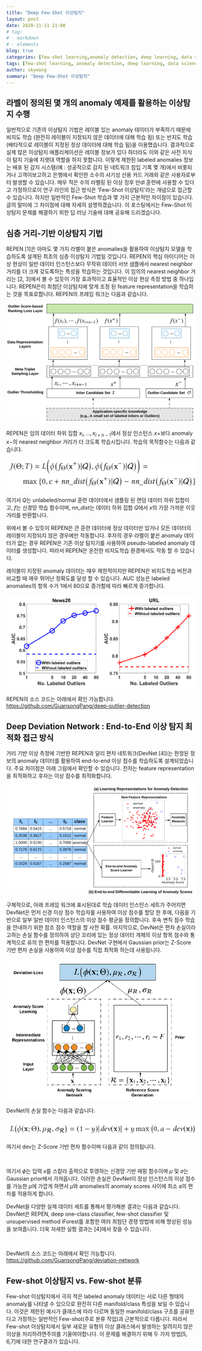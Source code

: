 ```yaml
---
title: "Deep Few-Shot 이상탐지"
layout: post
date: 2020-11-11 21:00
# tag:
# - markdown
# - elements
blog: true
categories: [few-shot learning,anomaly detection, deep learning, data science]
tags: [few-shot learning, anomaly detection, deep learning, data science]
author: skyeong
summary: "Deep Few-Shot 이상탐지"
---
```


## 라벨이 정의된 몇 개의 anomaly 예제를 활용하는 이상탐지 수행

일반적으로 기존의 이상탐지 기법은 레이블 있는 anomaly 테이터가 부족하기 때문에 비지도 학습 (완전히 레이블이 지정되지 않은 데이터에 대해 학습 됨) 또는 반지도 학습 (배타적으로 레이블이 지정된 정상 데이터에 대해 학습 됨)을 이용했습니다. 결과적으로 실제 많은 이상탐지 애플리케이션은 레이블 정보가 있다 하더라도 이와 같은 사전 지식이 탐지 기술에 지렛대 역할을 하지 못합니다. 이렇게 제한된 labeled anomalies 정보는 배포 된 감지 시스템(예 : 성공적으로 감지 된 네트워크 침입 기록 몇 개)에서 비롯되거나 고객이보고하고 은행에서 확인한 소수의 사기성 신용 카드 거래와 같은 사용자로부터 발생할 수 있습니다. 매우 적은 수의 라벨링 된 이상 징후 만dl 훈련에 사용할 수 있다고 가정하므로이 연구 라인의 접근 방식은 'Few-Shot 이상탐지'라는 개념으로 접근할 수 있습니다. 하지만 일반적인 Few-Shot 학습과 몇 가지 근본적인 차이점이 있습니다. 글의 말미에 그 차이점에 대해 자세히 설명하겠습니다. 이 포스팅에서는 Few-Shot 이상탐지 문제를 해결하기 위한 딥 러닝 기술에 대해  공유해 드리겠습니다.

## 심층 거리-기반 이상탐지 기법
REPEN [1]은 아마도 몇 가지 라벨이 붙은 anomalies을 활용하여 이상탐지 모델을 학습하도록 설계된 최초의 심층 이상탐지 기법일 것입니다. REPEN의 핵심 아이디어는 이상 현상이 일반 데이터 인스턴스보다 무작위 데이터 서브 샘플에서 nearest neighbor 거리를 더 크게 갖도록하는 특성을 학습하는 것입니다. 이 임의의 nearest neighbor 거리는 [2, 3]에서 볼 수 있듯이 가장 효과적이고 효율적인 이상 현상 측정 방법 중 하나입니다. REPEN은이 최첨단 이상탐지에 맞게 조정 된 feature representation을 학습하는 것을 목표로합니다. REPEN의 프레임 워크는 다음과 같습니다.

<p align="center">
  <img src="/assets/images/posts/1_4K1teK6loh-Qlfbh0Iya8g.png" alt="Sample data"/>
</p>

REPEN은 임의 데이터 하위 집합 $x_i,…, x_{i + n-1}$에서 정상 인스턴스 $x+$보다 anomaly $x-$의 nearest neighbor 거리가 더 크도록 학습시킵니다. 학습의 목적함수는 다음과 같습니다.

<p align="center">
  <img src="/assets/images/posts/1_EbWQ0Kxt4qOGFpyvdypvvg.png" alt="Sample data"/>
</p>


여기서 $Q$는 unlabeled/normal 훈련 데이터에서 샘플링 된 랜덤 데이터 하위 집합이고, $f$는 신경망 학습 함수이며, $nn\_dist$는 데이터 하위 집합 $Q$에서 $x$의 가장 가까운 이웃 거리를 반환합니다.

위에서 볼 수 있듯이 REPEN은 큰 훈련 데이터에 정상 데이터만 있거나 모든 데이터의 레이블이 지정되지 않은 경우에만 작동합니다. 후자의 경우 라벨이 붙은 anomaly 데이터가 없는 경우 REPEN은 기존 이상 탐지기를 사용하여 pseudo-labeled anomaly 데이터를 생성합니다. 따라서 REPEN은 온전한 비지도학습 환경에서도 작동 할 수 있습니다.

레이블이 지정된 anomaly 데이터는 매우 제한적이지만 REPEN은 비지도학습 버전과 비교할 때 매우 뛰어난 정확도를 달성 할 수 있습니다. AUC 성능은 labeled anomalies의 항목 수가 1에서 80으로 증가함에 따라 빠르게 증가합니다.


<p align="center">
  <img src="/assets/images/posts/1_2ybgBHythwQXdSPrF2_caw.png" alt="Sample data"/>
</p>


REPEN의 소스 코드는 아래에서 확인 가능합니다.
https://github.com/GuansongPang/deep-outlier-detection

## Deep Deviation Network : End-to-End 이상 탐지 최적화 접근 방식

거리 기반 이상 측정에 기반한 REPEN과 달리 편차 네트워크(DevNet [4])는 한정된 정보의 anomaly 데이터를 활용하여 end-to-end 이상 점수를 학습하도록 설계되었습니다. 주요 차이점은 아래 그림에서 확인할 수 있습니다. 전자는 feature representation을 최적화하고 후자는 이상 점수를 최적화합니다.

<p align="center">
  <img src="/assets/images/posts/1_v3cU6HSlbDqQVMD5lNh0ug.png" alt="Representation learning-focused approach vs. end-to-end anomaly detection approach"/>
</p>


구체적으로, 아래 프레임 워크에 표시된대로 학습 데이터 인스턴스 세트가 주어지면 DevNet은 먼저 신경 이상 점수 학습자를 사용하여 이상 점수를 할당 한 후에, 다음을 기반으로 일부 일반 데이터 인스턴스의 이상 점수 평균을 정의합니다. 후속 변칙 점수 학습을 안내하기 위한 참조 점수 역할을 할 사전 확률. 마지막으로, DevNet은 편차 손실이라고하는 손실 함수를 정의하여 상단 꼬리에 있는 정상 데이터 개체의 이상 항목 점수와 통계적으로 유의 한 편차를 적용합니다. DevNet 구현에서 Gaussian prior는 Z-Score 기반 편차 손실을 사용하여 이상 점수를 직접 최적화 하는데 사용됩니다.

<p align="center">
  <img src="/assets/images/posts/1_uyk6byvUPgGFrsJWW1cl2g.png" alt=""/>
</p> 


DevNet의 손실 함수는 다음과 같습니다.
<p align="center">
  <img src="/assets/images/posts/1_-HP47f24ca8_4rUXfn2new.png" alt=""/>
</p> 

여기서 dev는 Z-Score 기반 편차 함수이며 다음과 같이 정의됩니다.
<p align="center">
  <img src="/assets/images/posts/1_-1_oU2d191kPiNoUwHRb3zp4g.png" alt=""/>
</p> 

여기서 $\phi$는 입력 $x$를 스칼라 출력으로 투영하는 신경망 기반 매핑 함수이며 $\mu$ 및 $\sigma$는 Gaussian prior에서 가져옵니다. 이러한 손실은 DevNet이 정상 인스턴스의 이상 점수를 가능한 $\mu$에 가깝게 하면서 $\mu$와 anomalies의 anomaly scores 사이에 최소 a의 편차를 적용하게 합니다.

DevNet을 다양한 실제 데이터 세트를 통해서 평가해본 결과는 다음과 같습니다. DevNet은 REPEN, deep one-class classifier, few-shot classifier 및 unsupervised method iForest를 포함한 여러 최첨단 경쟁 방법에 비해 향상된 성능을 보여줍니다. 더욱 자세한 실험 결과는 [4]에서 찾을 수 있습니다.

<p align="center">
  <img src="/assets/images/posts/1_-1_oG7DOCB5mcIAy_ukFtiPag.png" alt=""/>
</p>

DevNet의 소스 코드는 아래에서 확인 가능합니다.
https://github.com/GuansongPang/deviation-network


## Few-shot 이상탐지 vs. Few-shot 분류

Few-shot 이상탐지에서 극히 적은 labeled anomaly 데이터는 서로 다른 형태의 anomaly를 나타낼 수 있으므로 완전히 다른 manifold/class 특성을 보일 수 있습니다. 이것은 제한된 예시가 클래스에 따라 다르며 동일한 manifold/class 구조를 공유한다고 가정하는 일반적인 Few-shot(주로 분류 작업)과 근본적으로 다릅니다. 따라서 Few-shot 이상탐지에서 일부 새로운 유형의 이상 클래스에서 발생하는 알려지지 않은 이상을 처리하려면주의를 기울여야합니다. 이 문제를 해결하기 위해 두 가지 방법[5, 6,7]에 대한 연구결과가 있습니다.

